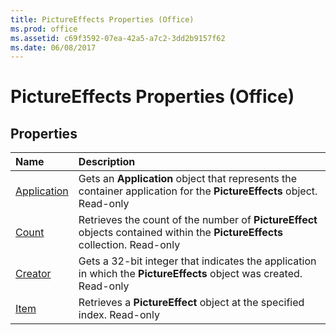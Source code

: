 ```yaml
---
title: PictureEffects Properties (Office)
ms.prod: office
ms.assetid: c69f3592-07ea-42a5-a7c2-3dd2b9157f62
ms.date: 06/08/2017
---
```



# PictureEffects Properties (Office)

## Properties



|**Name**|**Description**|
|:-----|:-----|
|[Application](pictureeffects-application-property-office.md)|Gets an **Application** object that represents the container application for the **PictureEffects** object. Read-only|
|[Count](pictureeffects-count-property-office.md)|Retrieves the count of the number of **PictureEffect** objects contained within the **PictureEffects** collection. Read-only|
|[Creator](pictureeffects-creator-property-office.md)|Gets a 32-bit integer that indicates the application in which the **PictureEffects** object was created. Read-only|
|[Item](pictureeffects-item-property-office.md)|Retrieves a **PictureEffect** object at the specified index. Read-only|

